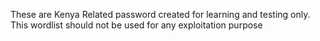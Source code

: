 These are Kenya Related password created for learning and testing only. This wordlist should not be used for any exploitation purpose
